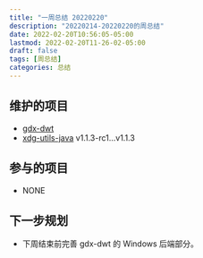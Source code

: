 ```yaml
---
title: "一周总结 20220220"
description: "20220214-20220220的周总结"
date: 2022-02-20T10:56:05-05:00
lastmod: 2022-02-20T11-26-02-05:00
draft: false
tags: [周总结]
categories: 总结
---
```


## 维护的项目
- [gdx-dwt](https://github.com/anyicomplex/gdx-dwt)  
- [xdg-utils-java](https://github.com/anyicomplex/xdg-utils-java) v1.1.3-rc1...v1.1.3

## 参与的项目
- NONE

## 下一步规划
- 下周结束前完善 gdx-dwt 的 Windows 后端部分。